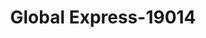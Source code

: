 ---
f_zip-code: 2139
f_state-code: MA
title: Global Express-19014
f_phone: 617-876-1670
f_city-only: Columbia Street Cambridg
f_address: 182 Columbia Street Cambridg
f_location-unique-id: '19014'
slug: global-express-19014
updated-on: '2024-05-30T13:46:58.046Z'
created-on: '2024-05-30T13:36:59.803Z'
published-on: '2024-05-30T13:54:32.469Z'
f_city-state: cms/city/columbia-street-cambridg-ma.md
f_company: cms/company/global-express.md
f_state: cms/state/massachusetts.md
layout: '[payday-loan].html'
tags: payday-loan
---